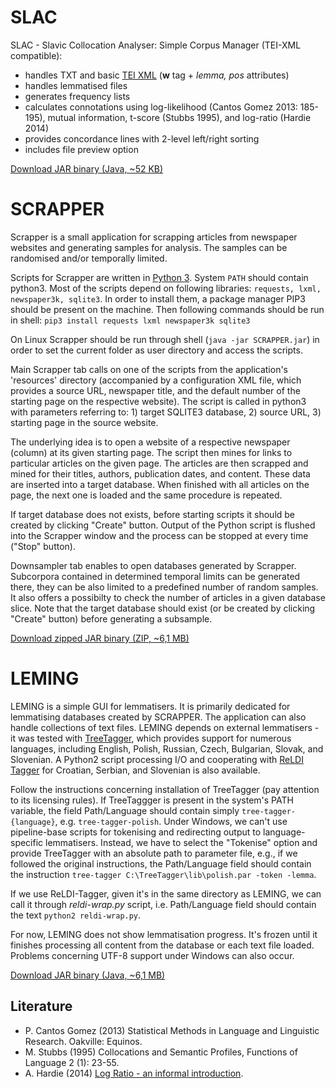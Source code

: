 # SLAC
SLAC - Slavic Collocation Analyser: Simple Corpus Manager (TEI-XML compatible):
- handles TXT and basic <a href="https://tei-c.org/">TEI XML</a> (<strong>w</strong> tag + <em>lemma, pos</em> attributes)
- handles lemmatised files
- generates frequency lists
- calculates connotations using log-likelihood (Cantos Gomez 2013: 185-195), mutual information, t-score (Stubbs 1995), and log-ratio (Hardie 2014)
- provides concordance lines with 2-level left/right sorting
- includes file preview option

<a href="https://github.com/mir-p/slac/blob/master/SLAC.jar">Download JAR binary (Java, ~52 KB)</a>

# SCRAPPER
Scrapper is a small application for scrapping articles from newspaper websites and generating samples for analysis. The samples can be randomised and/or temporally limited. 

Scripts for Scrapper are written in <a href="https://www.python.org/downloads/">Python 3</a>. System `PATH` should contain python3. Most of the scripts depend on following libraries: `requests, lxml, newspaper3k, sqlite3`. In order to install them, a package manager PIP3 should be present on the machine. Then following commands should be run in shell:
`pip3 install requests lxml newspaper3k sqlite3`

On Linux Scrapper should be run through shell (`java -jar SCRAPPER.jar`) in order to set the current folder as user directory and access the scripts.

Main Scrapper tab calls on one of the scripts from the application's 'resources' directory (accompanied by a configuration XML file, which provides a source URL, newspaper title, and the default number of the starting page on the respective website).  The script is called in python3 with parameters referring to: 1) target SQLITE3 database, 2) source URL, 3) starting page in the source website.

The underlying idea is to open a website of a respective newspaper (column) at its given starting page. The script then mines for links to particular articles on the given page. The articles are then scrapped and mined for their titles, authors, publication dates, and content. These data are inserted into a target database. When finished with all articles on the page, the next one is loaded and the same procedure is repeated.

If target database does not exists, before starting scripts it should be created by clicking "Create" button. Output of the Python script is flushed into the Scrapper window and the process can be stopped at every time ("Stop" button).

Downsampler tab enables to open databases generated by Scrapper. Subcorpora contained in determined temporal limits can be generated there, they can be also limited to a predefined number of random samples. It also offers a possibilty to check the number of articles in a given database slice. Note that the target database should exist (or be created by clicking "Create" button) before generating a subsample.

<a href="https://github.com/mir-p/slac/blob/master/SCRAPPER.zip">Download zipped JAR binary (ZIP, ~6,1 MB)</a>

# LEMING
LEMING is a simple GUI for lemmatisers. It is primarily dedicated for lemmatising databases created by SCRAPPER. The application can also handle collections of text files. LEMING depends on external lemmatisers - it was tested with <a href="https://www.cis.uni-muenchen.de/~schmid/tools/TreeTagger/">TreeTagger</a>, which provides support for numerous languages, including English, Polish, Russian, Czech, Bulgarian, Slovak, and Slovenian. A Python2 script processing I/O and cooperating with <a href="https://github.com/clarinsi/reldi-tagger">ReLDI Tagger</a> for Croatian, Serbian, and Slovenian is also available. 

Follow the instructions concerning installation of TreeTagger (pay attention to its licensing rules). If TreeTaggger is present in the system's PATH variable, the field Path/Language should contain simply `tree-tagger-{language}`, e.g. `tree-tagger-polish`. Under Windows, we can't use pipeline-base scripts for tokenising and redirecting output to language-specific lemmatisers. Instead, we have to select the "Tokenise" option and provide TreeTagger with an absolute path to parameter file, e.g., if we followed the original instructions, the Path/Language field should contain the instruction `tree-tagger C:\TreeTagger\lib\polish.par -token -lemma`.

If we use ReLDI-Tagger, given it's in the same directory as LEMING, we can call it through *reldi-wrap.py* script, i.e. Path/Language field should contain the text `python2 reldi-wrap.py`.

For now, LEMING does not show lemmatisation progress. It's frozen until it finishes processing all content from the database or each text file loaded. Problems concerning UTF-8 support under Windows can also occur.

<a href="https://github.com/mir-p/slac/blob/master/LEMING.java">Download JAR binary (Java, ~6,1 MB)</a>

## Literature
- P. Cantos Gomez (2013) Statistical Methods in Language and Linguistic Research. Oakville: Equinos. 
- M. Stubbs (1995)  Collocations and  Semantic Profiles, Functions of Language 2 (1): 23-55.
- A. Hardie (2014) <a href="http://cass.lancs.ac.uk/log-ratio-an-informal-introduction/">Log Ratio - an informal introduction</a>.
